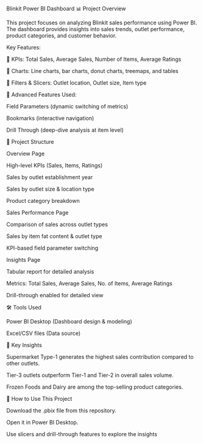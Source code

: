 Blinkit Power BI Dashboard
📊 Project Overview

This project focuses on analyzing Blinkit sales performance using Power BI.
The dashboard provides insights into sales trends, outlet performance, product categories, and customer behavior.

Key Features:

📌 KPIs: Total Sales, Average Sales, Number of Items, Average Ratings

📌 Charts: Line charts, bar charts, donut charts, treemaps, and tables

📌 Filters & Slicers: Outlet location, Outlet size, Item type

📌 Advanced Features Used:

Field Parameters (dynamic switching of metrics)

Bookmarks (interactive navigation)

Drill Through (deep-dive analysis at item level)

📂 Project Structure

Overview Page

High-level KPIs (Sales, Items, Ratings)

Sales by outlet establishment year

Sales by outlet size & location type

Product category breakdown

Sales Performance Page

Comparison of sales across outlet types

Sales by item fat content & outlet type

KPI-based field parameter switching

Insights Page

Tabular report for detailed analysis

Metrics: Total Sales, Average Sales, No. of Items, Average Ratings

Drill-through enabled for detailed view

🛠️ Tools Used

Power BI Desktop (Dashboard design & modeling)

Excel/CSV files (Data source)


📌 Key Insights

Supermarket Type-1 generates the highest sales contribution compared to other outlets.

Tier-3 outlets outperform Tier-1 and Tier-2 in overall sales volume.

Frozen Foods and Dairy are among the top-selling product categories.

🚀 How to Use This Project

Download the .pbix file from this repository.

Open it in Power BI Desktop.

Use slicers and drill-through features to explore the insights
